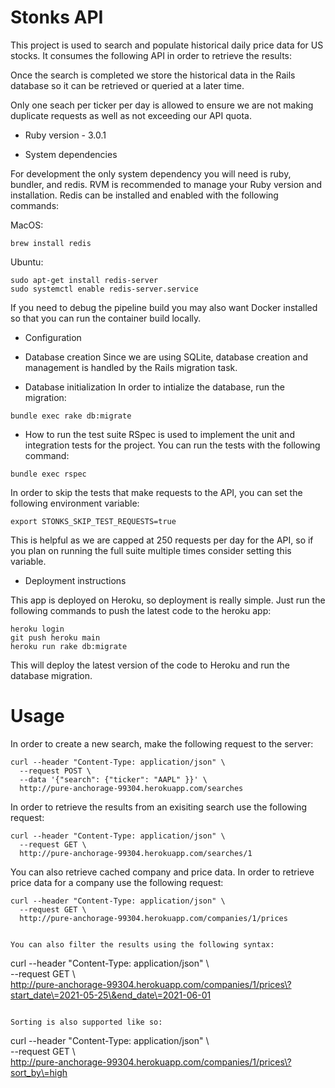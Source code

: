 # Stonks API

This project is used to search and populate historical daily price data for US stocks. It consumes the following API in order to retrieve the results:

Once the search is completed we store the historical data in the Rails database so it can be retrieved or queried at a later time.

Only one seach per ticker per day is allowed to ensure we are not making duplicate requests as well as not exceeding our API quota.

* Ruby version - 3.0.1

* System dependencies

For development the only system dependency you will need is ruby, bundler, and redis. RVM is recommended to manage your Ruby version and installation. Redis can be installed and enabled with the following commands:

MacOS:
```
brew install redis
```
Ubuntu:

```
sudo apt-get install redis-server
sudo systemctl enable redis-server.service
```

If you need to debug the pipeline build you may also want Docker installed so that you can run the container build locally.

* Configuration


* Database creation
Since we are using SQLite, database creation and management is handled by the Rails migration task.

* Database initialization
In order to intialize the database, run the migration:

```
bundle exec rake db:migrate
```

* How to run the test suite
RSpec is used to implement the unit and integration tests for the project. You can run the tests with the following command:

```
bundle exec rspec
```

In order to skip the tests that make requests to the API, you can set the following environment variable:

```
export STONKS_SKIP_TEST_REQUESTS=true
```
This is helpful as we are capped at 250 requests per day for the API, so if you plan on running the full suite multiple times consider setting this variable.


* Deployment instructions

This app is deployed on Heroku, so deployment is really simple. Just run the following commands to push the latest code to the heroku app:

```
heroku login
git push heroku main
heroku run rake db:migrate
```

This will deploy the latest version of the code to Heroku and run the database migration.

# Usage
In order to create a new search, make the following request to the server:
```
curl --header "Content-Type: application/json" \
  --request POST \
  --data '{"search": {"ticker": "AAPL" }}' \
  http://pure-anchorage-99304.herokuapp.com/searches
```


In order to retrieve the results from an exisiting search use the following request:

```
curl --header "Content-Type: application/json" \
  --request GET \
  http://pure-anchorage-99304.herokuapp.com/searches/1
```

You can also retrieve cached company and price data. In order to retrieve price data for a company use the following request:

```
curl --header "Content-Type: application/json" \                           
  --request GET \  
  http://pure-anchorage-99304.herokuapp.com/companies/1/prices
```
```

You can also filter the results using the following syntax:
```
curl --header "Content-Type: application/json" \                           
  --request GET \  
  http://pure-anchorage-99304.herokuapp.com/companies/1/prices\?start_date\=2021-05-25\&end_date\=2021-06-01
```

Sorting is also supported like so:

```
curl --header "Content-Type: application/json" \                           
  --request GET \  
  http://pure-anchorage-99304.herokuapp.com/companies/1/prices\?sort_by\=high
```

